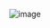 ![image](https://github.com/companyakis/deeplearning2024/assets/77589867/7c64b775-25ec-414e-9354-23b8d42de348)
